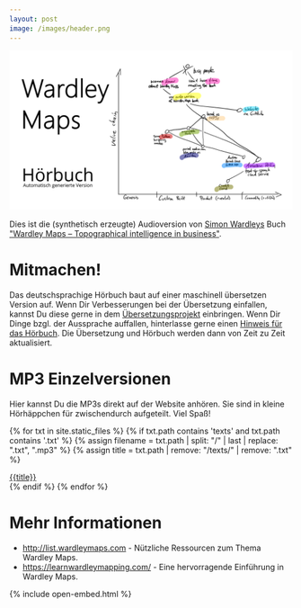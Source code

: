 ```yaml
---
layout: post
image: /images/header.png
---
```


![Eine Wardley Map, die die wichtigsten Ideen zu dieser Hörbuchversion des Buches von Simon Wardley charakterisiert.](images/header.png)

Dies ist die (synthetisch erzeugte) Audioversion von [Simon Wardleys](https://twitter.com/swardley) Buch ["Wardley Maps &ndash; Topographical intelligence in business"](https://medium.com/wardleymaps).

# Mitmachen!

Das deutschsprachige Hörbuch baut auf einer maschinell übersetzen Version auf. Wenn Dir Verbesserungen bei der Übersetzung einfallen, kannst Du diese gerne in dem [Übersetzungsprojekt](https://github.com/selfscrum/wardley-maps-book) einbringen. Wenn Dir Dinge bzgl. der Aussprache auffallen, hinterlasse gerne einen [Hinweis für das Hörbuch](https://github.com/feststelltaste/wardley-maps-hoerbuch/issues). Die Übersetzung und Hörbuch werden  dann von Zeit zu Zeit aktualisiert.

# MP3 Einzelversionen

Hier kannst Du die MP3s direkt auf der Website anhören. Sie sind in kleine Hörhäppchen für zwischendurch aufgeteilt. Viel Spaß!

{% for txt in site.static_files %}
{% if txt.path contains 'texts' and txt.path contains '.txt' %}
{% assign filename = txt.path | split: "/" | last | replace: ".txt", ".mp3" %}
{% assign title = txt.path | remove: "/texts/" | remove: ".txt" %}
<div>
<a href="{{ 'https://wardley-maps-hoerbuch.s3.eu-central-1.amazonaws.com/de-DE-Wavenet-B/mp3/' | append: filename | escape }}">{{title}}</a>

</div>
{% endif %}
{% endfor %}

# Mehr Informationen

- <http://list.wardleymaps.com> - Nützliche Ressourcen zum Thema Wardley Maps.
- <https://learnwardleymapping.com/> - Eine hervorragende Einführung in Wardley Maps.

{% include open-embed.html %}
